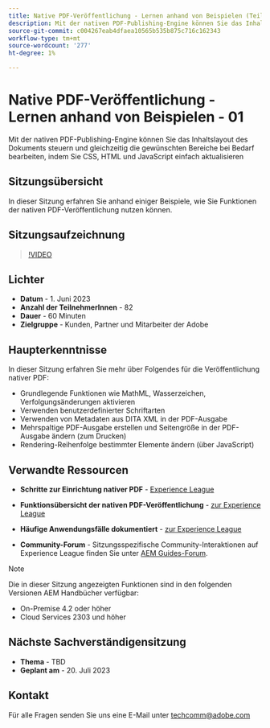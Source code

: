 ```yaml
---
title: Native PDF-Veröffentlichung - Lernen anhand von Beispielen (Teil 1)
description: Mit der nativen PDF-Publishing-Engine können Sie das Inhaltslayout des Dokuments steuern und gleichzeitig die gewünschten-Abschnitte bei Bedarf bearbeiten, indem Sie CSS, HTML und JavaScript einfach aktualisieren.
source-git-commit: c004267eab4dfaea10565b535b875c716c162343
workflow-type: tm+mt
source-wordcount: '277'
ht-degree: 1%

---
```


# Native PDF-Veröffentlichung - Lernen anhand von Beispielen - 01

Mit der nativen PDF-Publishing-Engine können Sie das Inhaltslayout des Dokuments steuern und gleichzeitig die gewünschten Bereiche bei Bedarf bearbeiten, indem Sie CSS, HTML und JavaScript einfach aktualisieren

## Sitzungsübersicht

In dieser Sitzung erfahren Sie anhand einiger Beispiele, wie Sie Funktionen der nativen PDF-Veröffentlichung nutzen können.

## Sitzungsaufzeichnung

>[!VIDEO](https://video.tv.adobe.com/v/3420092/native-pdf-aem-guides?quality=12&learn=on)

## Lichter

- **Datum** - 1. Juni 2023
- **Anzahl der TeilnehmerInnen** - 82
- **Dauer** - 60 Minuten
- **Zielgruppe** - Kunden, Partner und Mitarbeiter der Adobe

## Haupterkenntnisse

In dieser Sitzung erfahren Sie mehr über Folgendes für die Veröffentlichung nativer PDF:
- Grundlegende Funktionen wie MathML, Wasserzeichen, Verfolgungsänderungen aktivieren
- Verwenden benutzerdefinierter Schriftarten
- Verwenden von Metadaten aus DITA XML in der PDF-Ausgabe
- Mehrspaltige PDF-Ausgabe erstellen und Seitengröße in der PDF-Ausgabe ändern (zum Drucken)
- Rendering-Reihenfolge bestimmter Elemente ändern (über JavaScript)


## Verwandte Ressourcen

- **Schritte zur Einrichtung nativer PDF** - [Experience League](https://experienceleague.adobe.com/docs/experience-manager-guides-learn/tutorials/knowledge-base/kb-articles/publishing/configuring-aem-environment-for-native-pdf-publishing.html?lang=en)

- **Funktionsübersicht der nativen PDF-Veröffentlichung** - [zur Experience League](https://experienceleague.adobe.com/docs/experience-manager-guides-learn/tutorials/knowledge-base/expert-session/native-pdf-publishing-essentials-feb23.html?lang=en)

- **Häufige Anwendungsfälle dokumentiert** - [zur Experience League](https://experienceleague.adobe.com/docs/experience-manager-guides-learn/tutorials/configuring/config-native-pdf-publish/content-styles/stylesheet.html?lang=en)

- **Community-Forum** - Sitzungsspezifische Community-Interaktionen auf Experience League finden Sie unter  [AEM Guides-Forum](https://experienceleaguecommunities.adobe.com/t5/experience-manager-guides/bd-p/xml-documentation-discussions).

>[!NOTE]
>
> Die in dieser Sitzung angezeigten Funktionen sind in den folgenden Versionen AEM Handbücher verfügbar:
> - On-Premise 4.2 oder höher
> - Cloud Services 2303 und höher


## Nächste Sachverständigensitzung

- **Thema** - TBD
- **Geplant am** - 20. Juli 2023

## Kontakt

Für alle Fragen senden Sie uns eine E-Mail unter <techcomm@adobe.com>
